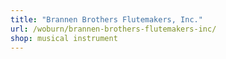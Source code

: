 ```yaml
---
title: "Brannen Brothers Flutemakers, Inc."
url: /woburn/brannen-brothers-flutemakers-inc/
shop: musical instrument
---
```

